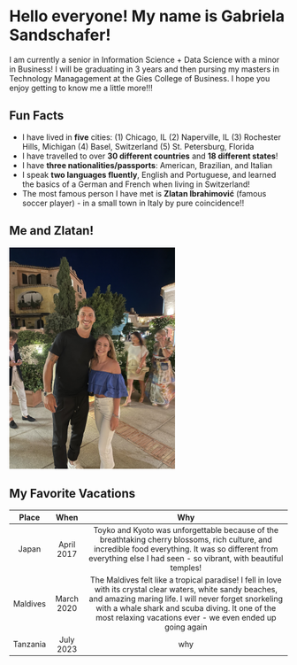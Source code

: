 # Hello everyone! My name is Gabriela Sandschafer!
I am currently a senior in Information Science + Data Science with a minor in Business! 
I will be graduating in 3 years and then pursing my masters in Technology Managagement at the Gies College of Business. 
I hope you enjoy getting to know me a little more!!!

## Fun Facts
- I have lived in **five** cities: (1) Chicago, IL (2) Naperville, IL (3) Rochester Hills, Michigan (4) Basel, Switzerland (5) St. Petersburg, Florida
- I have travelled to over **30 different countries** and **18 different states**!
- I have **three nationalities/passports**: American, Brazilian, and Italian
- I speak **two languages fluently**, English and Portuguese, and learned the basics of a German and French when living in Switzerland!
- The most famous person I have met is **Zlatan Ibrahimović** (famous soccer player) - in a small town in Italy by pure coincidence!! 


## Me and Zlatan!

<img src="IMG_2468.jpeg" alt="Me and Zlatan!" width="300">


## My Favorite Vacations

| Place | When    | Why    |  
| :-----: | :---: | :---: |  
|  Japan  |  April 2017    | Toyko and Kyoto was unforgettable because of the breathtaking cherry blossoms, rich culture, and incredible food everything. It was so different from everything else I had seen - so vibrant, with beautiful temples!   |  
|  Maldives  | March 2020    | The Maldives felt like a tropical paradise! I fell in love with its crystal clear waters, white sandy beaches, and amazing maring life. I will never forget snorkeling with a whale shark and scuba diving. It one of the most relaxing vacations ever - we even ended up going again    |  
|  Tanzania  | July 2023    | why   |  


